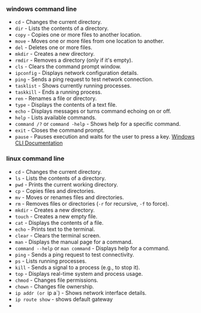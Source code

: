 ### windows command line

- `cd` - Changes the current directory.
- `dir` - Lists the contents of a directory.
- `copy` - Copies one or more files to another location.
- `move` - Moves one or more files from one location to another.
- `del` - Deletes one or more files.
- `mkdir` - Creates a new directory.
- `rmdir` - Removes a directory (only if it's empty).
- `cls` - Clears the command prompt window.
- `ipconfig` - Displays network configuration details.
- `ping` - Sends a ping request to test network connection.
- `tasklist` - Shows currently running processes.
- `taskkill` - Ends a running process.
- `ren` - Renames a file or directory.
- `type` - Displays the contents of a text file.
- `echo` - Displays messages or turns command echoing on or off.
- `help` - Lists available commands.
- `command /?` or `command -help` - Shows help for a specific command.
- `exit` - Closes the command prompt.
- `pause` - Pauses execution and waits for the user to press a key.
[Windows CLI Documentation](https://activedirectorypro.com/windows-cmd-commands/)

### linux command line

- `cd` - Changes the current directory.
- `ls` - Lists the contents of a directory.
- `pwd` - Prints the current working directory.
- `cp` - Copies files and directories.
- `mv` - Moves or renames files and directories.
- `rm` - Removes files or directories (`-r` for recursive, `-f` to force).
- `mkdir` - Creates a new directory.
- `touch` - Creates a new empty file.
- `cat` - Displays the contents of a file.
- `echo` - Prints text to the terminal.
- `clear` - Clears the terminal screen.
- `man` - Displays the manual page for a command.
- `command --help` or `man command` - Displays help for a command.
- `ping` - Sends a ping request to test connectivity.
- `ps` - Lists running processes.
- `kill` - Sends a signal to a process (e.g., to stop it).
- `top` - Displays real-time system and process usage.
- `chmod` - Changes file permissions.
- `chown` - Changes file ownership.
- `ip addr (or `ip a`) - Shows network interface details.
- `ip route show` - shows default gateway
- 

